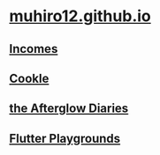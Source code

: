 # [muhiro12.github.io](https://muhiro12.github.io)

## [Incomes](https://muhiro12.github.io/Incomes/)

## [Cookle](https://muhiro12.github.io/Cookle/)

## [the Afterglow Diaries](https://muhiro12.github.io/the_afterglow_diaries/)

## [Flutter Playgrounds](https://muhiro12.github.io/flutter_playgrounds/)
